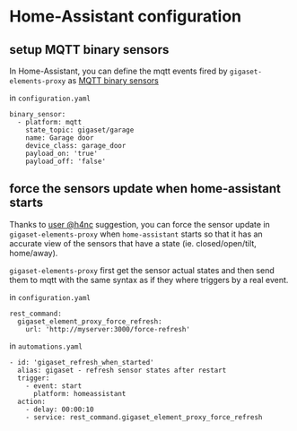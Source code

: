 # Home-Assistant configuration

## setup MQTT binary sensors

In Home-Assistant, you can define the mqtt events fired by ``gigaset-elements-proxy`` as [MQTT binary sensors](https://www.home-assistant.io/components/binary_sensor.mqtt/)


in ``configuration.yaml``

```
binary_sensor:
  - platform: mqtt
    state_topic: gigaset/garage
    name: Garage door
    device_class: garage_door
    payload_on: 'true'
    payload_off: 'false'
```

## force the sensors update when home-assistant starts

Thanks to [user @h4nc](https://github.com/h4nc) suggestion, you can force the sensor update in ``gigaset-elements-proxy`` when ``home-assistant`` starts so that it has an accurate view of the sensors that have a state (ie. closed/open/tilt, home/away).

``gigaset-elements-proxy`` first get the sensor actual states and then send them to mqtt with the same syntax as if they where triggers by a real event.

in ``configuration.yaml``

```
rest_command:
  gigaset_element_proxy_force_refresh:
    url: 'http://myserver:3000/force-refresh'
```

in ``automations.yaml``

```
- id: 'gigaset_refresh_when_started'
  alias: gigaset - refresh sensor states after restart
  trigger:
    - event: start
      platform: homeassistant
  action:
    - delay: 00:00:10
    - service: rest_command.gigaset_element_proxy_force_refresh
```

